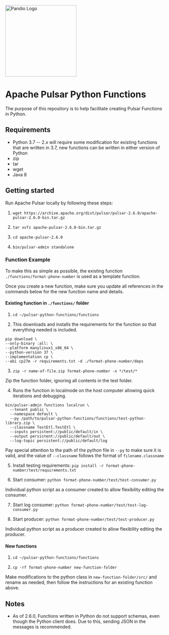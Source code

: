 <a href="https://pandio.com"><img src="https://pandio-public-assets.s3-us-west-2.amazonaws.com/pandio_225-05.png" width="225" alt="Pandio Logo"></a>

# Apache Pulsar Python Functions

The purpose of this repository is to help facilitate creating Pulsar Functions in Python.

## Requirements

- Python 3.7
-- 2.x will require some modification for existing functions that are written in 3.7, new functions can be written in either version of Python
- zip
- tar
- wget
- Java 8

## Getting started

Run Apache Pulsar locally by following these steps:

1. `wget https://archive.apache.org/dist/pulsar/pulsar-2.6.0/apache-pulsar-2.6.0-bin.tar.gz`

2. `tar xvfz apache-pulsar-2.6.0-bin.tar.gz`

3. `cd apache-pulsar-2.6.0`

4. `bin/pulsar-admin standalone`

### Function Example

To make this as simple as possible, the existing function `./functions/format-phone-number` is used as a template function.

Once you create a new function, make sure you update all references in the commands below for the new function name and details.

#### Existing function in `./functions/` folder

1. `cd ~/pulsar-python-functions/functions`

2. This downloads and installs the requirements for the function so that everything needed is included.

```
pip download \
--only-binary :all: \
--platform manylinux1_x86_64 \
--python-version 37 \
--implementation cp \
--abi cp27m -r requirements.txt -d ./format-phone-number/deps
```

3. `zip -r name-of-file.zip format-phone-number -x */test/*`

Zip the function folder, ignoring all contents in the test folder.

4. Runs the function in localmode on the host computer allowing quick iterations and debugging.

```
bin/pulsar-admin functions localrun \
  --tenant public \
  --namespace default \
  --py /path/to/pulsar-python-functions/functions/test-python-library.zip \
  --classname TestEtl.TestEtl \
  --inputs persistent://public/default/in \
  --output persistent://public/default/out \
  --log-topic persistent://public/default/log
```

Pay special attention to the path of the python file in `--py` to make sure it is valid, and the value of `--classname` follows the format of `filename.classname`

5. Install testing requirements: `pip install -r format-phone-number/test/requirements.txt`

6. Start consumer: `python format-phone-number/test/test-consumer.py`

Individual python script as a consumer created to allow flexibility editing the consumer.

7. Start log consumer: `python format-phone-number/test/test-log-consumer.py`

8. Start producer: `python format-phone-number/test/test-producer.py`

Individual python script as a producer created to allow flexibility editing the producer.

#### New functions

1. `cd ~/pulsar-python-functions/functions`

2. `cp -rf format-phone-number new-function-folder`

Make modifications to the python class in `new-function-folder/src/` and rename as needed, then follow the instructions for an existing function above.

## Notes

- As of 2.6.0, Functions written in Python do not support schemas, even though the Python client does. Due to this, sending JSON in the messages is recommended.